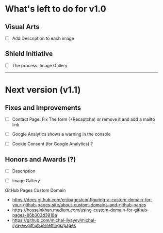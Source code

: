 # What's left to do for v1.0


## Visual Arts
- [ ] Add Description to each image


## Shield Initiative
- [ ] The process: Image Gallery


-----------------

# Next version (v1.1)


## Fixes and Improvements 
- [ ] Contact Page: Fix The form (+Recaptcha) or remove it and add a mailto link
- [ ] Google Analytics shows a warning in the console 
- [ ] Cookie Consent (for Google Analytics) ?


## Honors and Awards (?)
- [ ] Description
- [ ] Image Gallery


GitHub Pages Custom Domain
- https://docs.github.com/en/pages/configuring-a-custom-domain-for-your-github-pages-site/about-custom-domains-and-github-pages
- https://hossainkhan.medium.com/using-custom-domain-for-github-pages-86b303d3918a
- https://github.com/michal-ilyayev/michal-ilyayev.github.io/settings/pages
